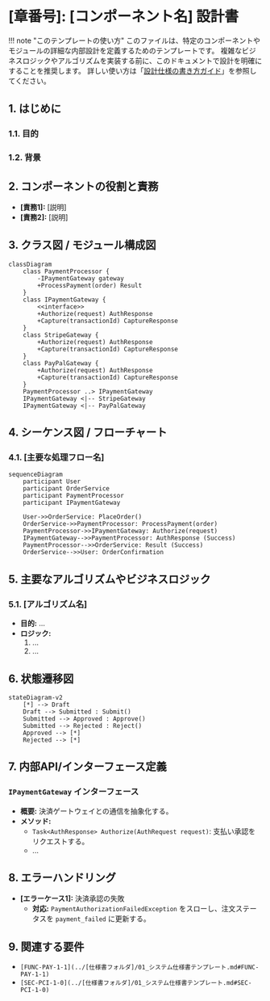 # [章番号]: [コンポーネント名] 設計書

!!! note "このテンプレートの使い方"
このファイルは、特定のコンポーネントやモジュールの詳細な内部設計を定義するためのテンプレートです。
複雑なビジネスロジックやアルゴリズムを実装する前に、このドキュメントで設計を明確にすることを推奨します。
詳しい使い方は「[設計仕様の書き方ガイド](ここにガイドへのパスを記述してください)」を参照してください。

## 1. はじめに

### 1.1. 目的

<!-- このコンポーネントが担う責務と、この設計書が何を定義するのかを記述します。 -->

### 1.2. 背景

<!-- このコンポーネントが必要となった背景や、解決しようとしている課題について説明します。 -->

## 2. コンポーネントの役割と責務

<!-- このコンポーネントがシステム全体の中でどのような役割を果たすのか、その責務の範囲を明確に定義します。 -->

- **[責務1]:** [説明]
- **[責務2]:** [説明]

## 3. クラス図 / モジュール構成図

<!-- コンポーネントを構成する主要なクラス、インターフェース、モジュール間の静的な関係性を図で示します。Mermaidのクラス図が便利です。 -->

```mermaid
classDiagram
    class PaymentProcessor {
        -IPaymentGateway gateway
        +ProcessPayment(order) Result
    }
    class IPaymentGateway {
        <<interface>>
        +Authorize(request) AuthResponse
        +Capture(transactionId) CaptureResponse
    }
    class StripeGateway {
        +Authorize(request) AuthResponse
        +Capture(transactionId) CaptureResponse
    }
    class PayPalGateway {
        +Authorize(request) AuthResponse
        +Capture(transactionId) CaptureResponse
    }
    PaymentProcessor ..> IPaymentGateway
    IPaymentGateway <|-- StripeGateway
    IPaymentGateway <|-- PayPalGateway
```

## 4. シーケンス図 / フローチャート

<!-- 主要なユースケースにおける、コンポーネント内部の動的な振る舞いや、オブジェクト間のインタラクションを時系列で示します。Mermaidのシーケンス図やフローチャートが役立ちます。 -->

### 4.1. [主要な処理フロー名]

```mermaid
sequenceDiagram
    participant User
    participant OrderService
    participant PaymentProcessor
    participant IPaymentGateway

    User->>OrderService: PlaceOrder()
    OrderService->>PaymentProcessor: ProcessPayment(order)
    PaymentProcessor->>IPaymentGateway: Authorize(request)
    IPaymentGateway-->>PaymentProcessor: AuthResponse (Success)
    PaymentProcessor-->>OrderService: Result (Success)
    OrderService-->>User: OrderConfirmation
```

## 5. 主要なアルゴリズムやビジネスロジック

<!-- このコンポーネントで使われる、特に複雑または重要なアルゴリズムやビジネスルールの詳細を記述します。疑似コードや数式、具体的な計算例などを用います。 -->

### 5.1. [アルゴリズム名]

- **目的:** ...
- **ロジック:**
  1. ...
  2. ...

## 6. 状態遷移図

<!-- コンポーネントが状態を持つ場合（ステートマシン）、その状態と遷移の条件を図で示します。Mermaidのステートダイアグラムが適しています。 -->

```mermaid
stateDiagram-v2
    [*] --> Draft
    Draft --> Submitted : Submit()
    Submitted --> Approved : Approve()
    Submitted --> Rejected : Reject()
    Approved --> [*]
    Rejected --> [*]
```

## 7. 内部API/インターフェース定義

<!-- このコンポーネントが内部的に使用する、または外部モジュールとの連携に使うインターフェースの詳細を定義します。 -->

### `IPaymentGateway` インターフェース

- **概要:** 決済ゲートウェイとの通信を抽象化する。
- **メソッド:**
  - `Task<AuthResponse> Authorize(AuthRequest request)`: 支払い承認をリクエストする。
  - ...

## 8. エラーハンドリング

<!-- このコンポーネント内で発生しうる主要なエラーと、そのハンドリング方針を記述します。 -->

- **[エラーケース1]:** 決済承認の失敗
  - **対応:** `PaymentAuthorizationFailedException` をスローし、注文ステータスを `payment_failed` に更新する。

## 9. 関連する要件

<!-- この設計の根拠となる要件IDへのリンクを記載します。 -->
<!-- 以下のリンクは例です。実際のファイルパスとセクションIDに更新してください。 -->

- `[FUNC-PAY-1-1](../[仕様書フォルダ]/01_システム仕様書テンプレート.md#FUNC-PAY-1-1)`
- `[SEC-PCI-1-0](../[仕様書フォルダ]/01_システム仕様書テンプレート.md#SEC-PCI-1-0)`
